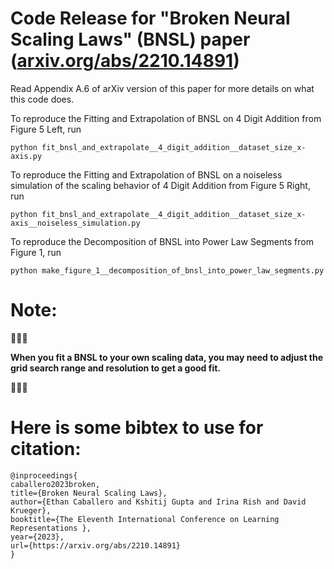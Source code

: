 # Code Release for "Broken Neural Scaling Laws" (BNSL) paper ([arxiv.org/abs/2210.14891](https://arxiv.org/abs/2210.14891))

Read Appendix A.6 of arXiv version of this paper for more details on what this code does.

To reproduce the Fitting and Extrapolation of BNSL on 4 Digit Addition from Figure 5 Left, run 

```python fit_bnsl_and_extrapolate__4_digit_addition__dataset_size_x-axis.py```


To reproduce the Fitting and Extrapolation of BNSL on a noiseless simulation of the scaling behavior of 4 Digit Addition from Figure 5 Right, run 

```python fit_bnsl_and_extrapolate__4_digit_addition__dataset_size_x-axis__noiseless_simulation.py```




To reproduce the Decomposition of BNSL into Power Law Segments from Figure 1, run 

```python make_figure_1__decomposition_of_bnsl_into_power_law_segments.py ```


# Note:

🚨🚨🚨

**When you fit a BNSL to your own scaling data, you may need to adjust the grid search range and resolution to get a good fit.**

🚨🚨🚨

# Here is some bibtex to use for citation: 

```
@inproceedings{
caballero2023broken,
title={Broken Neural Scaling Laws},
author={Ethan Caballero and Kshitij Gupta and Irina Rish and David Krueger},
booktitle={The Eleventh International Conference on Learning Representations },
year={2023},
url={https://arxiv.org/abs/2210.14891}
}
```
